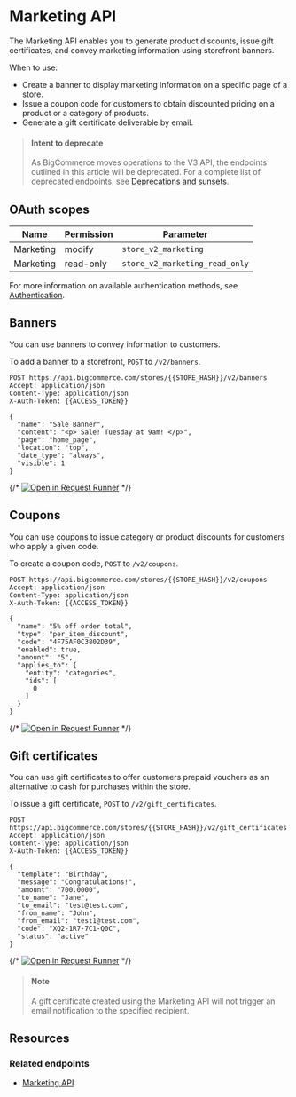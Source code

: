 # Marketing API



The Marketing API enables you to generate product discounts, issue gift certificates, and convey marketing information using storefront banners.  

When to use:

* Create a banner to display marketing information on a specific page of a store.
* Issue a coupon code for customers to obtain discounted pricing on a product or a category of products.
* Generate a gift certificate deliverable by email.


> #### Intent to deprecate 
> As BigCommerce moves operations to the V3 API, the endpoints outlined in this article will be deprecated. For a complete list of deprecated endpoints, see [Deprecations and sunsets](/api-reference#deprecations-and-sunsets).



## OAuth scopes

| Name | Permission | Parameter |
| -- | -- | -- |
| Marketing | modify | `store_v2_marketing` |
| Marketing | read-only | `store_v2_marketing_read_only` |

For more information on available authentication methods, see [Authentication](/api-docs/getting-started/authentication).

## Banners
You can use banners to convey information to customers. 

To add a banner to a storefront, `POST` to `/v2/banners`.

```
POST https://api.bigcommerce.com/stores/{{STORE_HASH}}/v2/banners
Accept: application/json
Content-Type: application/json
X-Auth-Token: {{ACCESS_TOKEN}}

{
  "name": "Sale Banner",
  "content": "<p> Sale! Tuesday at 9am! </p>",
  "page": "home_page",
  "location": "top",
  "date_type": "always",
  "visible": 1
}
```

{/* [![Open in Request Runner](https://storage.googleapis.com/bigcommerce-production-dev-center/images/Open-Request-Runner.svg)](/api-reference/store-management/marketing/banners/createabanner#requestrunner) */}

## Coupons
You can use coupons to issue category or product discounts for customers who apply a given code.

To create a coupon code, `POST` to `/v2/coupons`.

```
POST https://api.bigcommerce.com/stores/{{STORE_HASH}}/v2/coupons
Accept: application/json
Content-Type: application/json
X-Auth-Token: {{ACCESS_TOKEN}}

{
  "name": "5% off order total",
  "type": "per_item_discount",
  "code": "4F75AF0C3802D39",
  "enabled": true,
  "amount": "5",
  "applies_to": {
    "entity": "categories",
    "ids": [
      0
    ]
  }
}
```

{/* [![Open in Request Runner](https://storage.googleapis.com/bigcommerce-production-dev-center/images/Open-Request-Runner.svg)](/api-reference/store-management/marketing/coupons/postcoupons#requestrunner) */}

## Gift certificates
You can use gift certificates to offer customers prepaid vouchers as an alternative to cash for purchases within the store. 

To issue a gift certificate, `POST` to `/v2/gift_certificates`.

```
POST https://api.bigcommerce.com/stores/{{STORE_HASH}}/v2/gift_certificates
Accept: application/json
Content-Type: application/json
X-Auth-Token: {{ACCESS_TOKEN}}

{
  "template": "Birthday",
  "message": "Congratulations!",
  "amount": "700.0000",
  "to_name": "Jane",
  "to_email": "test@test.com",
  "from_name": "John",
  "from_email": "test1@test.com",
  "code": "XQ2-1R7-7C1-Q0C",
  "status": "active"
}
```

{/* [![Open in Request Runner](https://storage.googleapis.com/bigcommerce-production-dev-center/images/Open-Request-Runner.svg)](/api-reference/store-management/marketing/gift-certificates/createagiftcertificate#requestrunner) */}


> #### Note
> A gift certificate created using the Marketing API will not trigger an email notification to the specified recipient.



## Resources

### Related endpoints
- [Marketing API](/api-reference/store-management/marketing)
